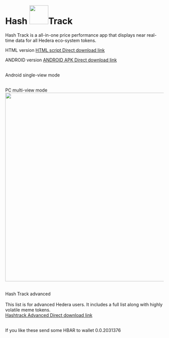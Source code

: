 # Hash <image src="https://scontent-ord5-1.xx.fbcdn.net/v/t1.15752-9/350364405_1706877683058238_840596150748564760_n.png?_nc_cat=106&ccb=1-7&_nc_sid=ae9488&_nc_ohc=va-ozH6t4wcAX9__VeL&_nc_ht=scontent-ord5-1.xx&oh=03_AdQj4rztQjItIiCnWjZh4cKGgcA1t35sXb9_ESPKkPTlnA&oe=649CC2F2" width="60" height="60" >Track
Hash Track is a all-in-one price performance app that displays near real-time data for all Hedera eco-system tokens.

 HTML version
 <a href="https://drive.google.com/file/d/1xaOKR4a6Tm8LHxfkZGGfyTf-5H0WV2-b/view?usp=drive_link">HTML script Direct download link</a>
 
  ANDROID version
 <a href="https://file.io/7V1QXHjG3Rjx"> ANDROID APK  Direct download link</a>
 
<br> Android single-view mode</br> 
 
 <br> PC multi-view mode</br>
 <image src="https://i.ibb.co/0qLd6zb/screenshot-hashtrack-pulsepng.png" width="900" height="600" >

 <br>Hash Track advanced</br>
 <br>This list is for advanced Hedera users. It includes a full list along with highly volatile meme tokens.</br>
 <a href="https://drive.google.com/file/d/1fDUIZWZpei7zHa8p5I7uL66l4yN5DVpg/view?usp=drive_link"> Hashtrack Advanced Direct download link</a>

 
 <br> If you like these send some HBAR to wallet 0.0.2031376</br>
 
 

